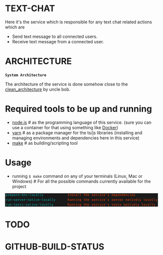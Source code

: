 # TEXT-CHAT
Here it's the service which is responsible for any text chat related actions which are
- Send text message to all connected users.
- Receive text message from a connected user.

# ARCHITECTURE
**`System Architecture`**

The architecture of the service is done somehow close to the [clean_architecture](https://blog.cleancoder.com/uncle-bob/2012/08/13/the-clean-architecture.html) by uncle bob.

# Required tools to be up and running

- [node.js](https://nodejs.org/en/download/) # as the programming language of this service. (sure you can use a container for that using something like [Docker](https://www.docker.com/))
- [yarn](https://yarnpkg.com/) # as a package manager for the ts/js libraries (installing and managing environments and dependencies here in this service)
- [make](https://www.gnu.org/software/make/) # as building/scripting tool

# Usage
- running `$ make` command on any of your terminals (Linux, Mac or Windows) # For all the possible commands currently available for the project

![current_make_list](current_make_list.png)

# TODO

# GITHUB-BUILD-STATUS
